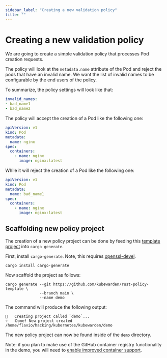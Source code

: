 ```yaml
---
sidebar_label: "Creating a new validation policy"
title: ""
---
```


# Creating a new validation policy

We are going to create a simple validation policy that processes
Pod creation requests.

The policy will look at the `metadata.name` attribute of the Pod and reject
the pods that have an invalid name. We want the list of invalid names to be
configurable by the end users of the policy.

To summarize, the policy settings will look like that:

```yaml
invalid_names:
- bad_name1
- bad_name2
```

The policy will accept the creation of a Pod like the following one:

```yaml
apiVersion: v1
kind: Pod
metadata:
  name: nginx
spec:
  containers:
    - name: nginx
      image: nginx:latest
```

While it will reject the creation of a Pod like the following one:

```yaml
apiVersion: v1
kind: Pod
metadata:
  name: bad_name1
spec:
  containers:
    - name: nginx
      image: nginx:latest
```

## Scaffolding new policy project

The creation of a new policy project can be done by feeding this
[template project](https://github.com/kubewarden/rust-policy-template)
into `cargo generate`.

First, install `cargo-generate`. Note, this requires [openssl-devel](https://pkgs.org/download/openssl-devel).

```shell
cargo install cargo-generate
```

Now scaffold the project as follows:

```shell
cargo generate --git https://github.com/kubewarden/rust-policy-template \
               --branch main \
               --name demo
```

The command will produce the following output:

```
🔧   Creating project called `demo`...
✨   Done! New project created /home/flavio/hacking/kubernetes/kubewarden/demo
```

The new policy project can now be found inside of the `demo` directory.

Note: if you plan to make use of the GitHub container registry
functionality in the demo, you will need to
[enable improved container support](https://docs.github.com/en/packages/working-with-a-github-packages-registry/enabling-improved-container-support-with-the-container-registry#enabling-the-container-registry-for-your-personal-account).
